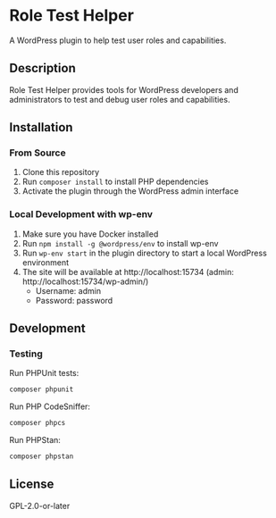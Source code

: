# Role Test Helper

A WordPress plugin to help test user roles and capabilities.

## Description

Role Test Helper provides tools for WordPress developers and administrators to test and debug user roles and capabilities.

## Installation

### From Source

1. Clone this repository
2. Run `composer install` to install PHP dependencies
3. Activate the plugin through the WordPress admin interface

### Local Development with wp-env

1. Make sure you have Docker installed
2. Run `npm install -g @wordpress/env` to install wp-env
3. Run `wp-env start` in the plugin directory to start a local WordPress environment
4. The site will be available at http://localhost:15734 (admin: http://localhost:15734/wp-admin/)
   - Username: admin
   - Password: password

## Development

### Testing

Run PHPUnit tests:

```bash
composer phpunit
```

Run PHP CodeSniffer:

```bash
composer phpcs
```

Run PHPStan:

```bash
composer phpstan
```

## License

GPL-2.0-or-later